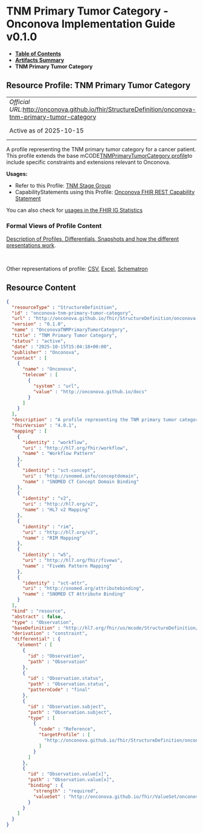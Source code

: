 # TNM Primary Tumor Category - Onconova Implementation Guide v0.1.0

* [**Table of Contents**](toc.md)
* [**Artifacts Summary**](artifacts.md)
* **TNM Primary Tumor Category**

## Resource Profile: TNM Primary Tumor Category 

| | |
| :--- | :--- |
| *Official URL*:http://onconova.github.io/fhir/StructureDefinition/onconova-tnm-primary-tumor-category | *Version*:0.1.0 |
| Active as of 2025-10-15 | *Computable Name*:OnconovaTNMPrimaryTumorCategory |

 
A profile representing the TNM primary tumor category for a cancer patient. 
This profile extends the base mCODE[TNMPrimaryTumorCategory profile](http://hl7.org/fhir/us/mcode/StructureDefinition/mcode-tnm-primary-tumor-category)to include specific constraints and extensions relevant to Onconova. 

**Usages:**

* Refer to this Profile: [TNM Stage Group](StructureDefinition-onconova-tnm-stage-group.md)
* CapabilityStatements using this Profile: [Onconova FHIR REST Capability Statement](CapabilityStatement-onconova-capability-statement.md)

You can also check for [usages in the FHIR IG Statistics](https://packages2.fhir.org/xig/onconova.fhir|current/StructureDefinition/onconova-tnm-primary-tumor-category)

### Formal Views of Profile Content

 [Description of Profiles, Differentials, Snapshots and how the different presentations work](http://build.fhir.org/ig/FHIR/ig-guidance/readingIgs.html#structure-definitions). 

 

Other representations of profile: [CSV](StructureDefinition-onconova-tnm-primary-tumor-category.csv), [Excel](StructureDefinition-onconova-tnm-primary-tumor-category.xlsx), [Schematron](StructureDefinition-onconova-tnm-primary-tumor-category.sch) 



## Resource Content

```json
{
  "resourceType" : "StructureDefinition",
  "id" : "onconova-tnm-primary-tumor-category",
  "url" : "http://onconova.github.io/fhir/StructureDefinition/onconova-tnm-primary-tumor-category",
  "version" : "0.1.0",
  "name" : "OnconovaTNMPrimaryTumorCategory",
  "title" : "TNM Primary Tumor Category",
  "status" : "active",
  "date" : "2025-10-15T15:04:18+00:00",
  "publisher" : "Onconova",
  "contact" : [
    {
      "name" : "Onconova",
      "telecom" : [
        {
          "system" : "url",
          "value" : "http://onconova.github.io/docs"
        }
      ]
    }
  ],
  "description" : "A profile representing the TNM primary tumor category for a cancer patient. \n\nThis profile extends the base mCODE [TNMPrimaryTumorCategory profile](http://hl7.org/fhir/us/mcode/StructureDefinition/mcode-tnm-primary-tumor-category) to include specific constraints and extensions relevant to Onconova.",
  "fhirVersion" : "4.0.1",
  "mapping" : [
    {
      "identity" : "workflow",
      "uri" : "http://hl7.org/fhir/workflow",
      "name" : "Workflow Pattern"
    },
    {
      "identity" : "sct-concept",
      "uri" : "http://snomed.info/conceptdomain",
      "name" : "SNOMED CT Concept Domain Binding"
    },
    {
      "identity" : "v2",
      "uri" : "http://hl7.org/v2",
      "name" : "HL7 v2 Mapping"
    },
    {
      "identity" : "rim",
      "uri" : "http://hl7.org/v3",
      "name" : "RIM Mapping"
    },
    {
      "identity" : "w5",
      "uri" : "http://hl7.org/fhir/fivews",
      "name" : "FiveWs Pattern Mapping"
    },
    {
      "identity" : "sct-attr",
      "uri" : "http://snomed.org/attributebinding",
      "name" : "SNOMED CT Attribute Binding"
    }
  ],
  "kind" : "resource",
  "abstract" : false,
  "type" : "Observation",
  "baseDefinition" : "http://hl7.org/fhir/us/mcode/StructureDefinition/mcode-tnm-primary-tumor-category|4.0.0",
  "derivation" : "constraint",
  "differential" : {
    "element" : [
      {
        "id" : "Observation",
        "path" : "Observation"
      },
      {
        "id" : "Observation.status",
        "path" : "Observation.status",
        "patternCode" : "final"
      },
      {
        "id" : "Observation.subject",
        "path" : "Observation.subject",
        "type" : [
          {
            "code" : "Reference",
            "targetProfile" : [
              "http://onconova.github.io/fhir/StructureDefinition/onconova-cancer-patient|0.1.0"
            ]
          }
        ]
      },
      {
        "id" : "Observation.value[x]",
        "path" : "Observation.value[x]",
        "binding" : {
          "strength" : "required",
          "valueSet" : "http://onconova.github.io/fhir/ValueSet/onconova-vs-tnm-primary-tumor-categories|0.1.0"
        }
      }
    ]
  }
}

```
